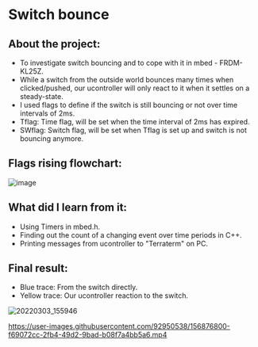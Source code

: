 # Switch bounce
## About the project:
- To investigate switch bouncing and to cope with it in mbed - FRDM-KL25Z.
- While a switch from the outside world bounces many times when clicked/pushed, our ucontroller will only react to it when it settles on a steady-state.
- I used flags to define if the switch is still bouncing or not over time intervals of 2ms.
- Tflag: Time flag, will be set when the time interval of 2ms has expired.
- SWflag: Switch flag, will be set when Tflag is set up and switch is not bouncing anymore.

## Flags rising flowchart:
![image](https://user-images.githubusercontent.com/92950538/156506280-b688e624-a69c-4c12-8558-9f880b48abe9.png)


## What did I learn from it:
- Using Timers in mbed.h.
- Finding out the count of a changing event over time periods in C++.
- Printing messages from ucontroller to "Terraterm" on PC. 

## Final result:
- Blue trace: From the switch directly.
- Yellow trace: Our ucontroller reaction to the switch. 


![20220303_155946](https://user-images.githubusercontent.com/92950538/156876546-fa9cd7dc-55ac-4254-9985-6d0ffbb3d245.jpg)


https://user-images.githubusercontent.com/92950538/156876800-f69072cc-2fb4-49d2-9bad-b08f7a4bb5a6.mp4

